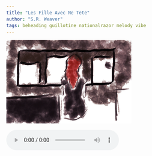 ```yaml
---
title: "Les Fille Avec Ne Tete"
author: "S.R. Weaver"
tags: beheading guillotine nationalrazor melody vibe
---
```

![Window](https://github.com/LWFlouisa/UploadedFairyRadio/blob/main/Images/Panels/Panel3_pixelplaided.png?raw=true)

<audio controls>
  <source src="https://lwflouisa.github.io/UploadedFairyRadio/Audio/LeFilleAvecNeTete.mp3" type="audio/mpeg">
Your browser does not support the audio element.
</audio> 
